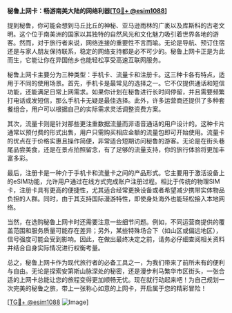 **秘鲁上网卡：畅游南美大陆的网络利器[[TG💪+ @esim1088](https://t.me/s/esim1088)]**

提到秘鲁，你可能会想到马丘比丘的神秘、亚马逊雨林的广袤以及库斯科的古老文明。这个位于南美洲的国家以其独特的自然风光和文化魅力吸引着世界各地的游客。然而，对于旅行者来说，网络连接的重要性不言而喻。无论是导航、预订住宿还是与家人朋友保持联系，稳定的网络支持都是必不可少的。秘鲁上网卡正是为此而生，它能让你在异国他乡也能轻松享受高速互联网服务。

秘鲁上网卡主要分为三种类型：手机卡、流量卡和注册卡。这三种卡各有特点，适用于不同的使用场景。首先，手机卡是最常见的选择之一。它不仅提供通话和短信功能，还能满足日常上网需求。如果你计划在秘鲁进行长时间停留，并且需要频繁打电话或发短信，那么手机卡无疑是最佳选择。此外，许多运营商还提供了多种套餐组合，用户可以根据自己的实际需求灵活调整资费方案。

其次，流量卡则是针对那些更注重数据流量而非语音通话的用户设计的。这种卡片通常以预付费的形式出售，用户只需购买相应金额的流量包即可开始使用。流量卡的优点在于价格实惠且操作简便，非常适合短期访问秘鲁的游客。无论是在街头巷尾品尝美食，还是在景点拍照留念，有了足够的流量支持，你的旅行体验将更加丰富多彩。

最后，注册卡是一种介于手机卡和流量卡之间的产品形式。它主要用于激活设备上的eSIM功能，允许用户通过在线方式完成账户注册过程。相比于传统的物理SIM卡，注册卡具有更高的便捷性，尤其适合经常更换设备或者希望减少携带实体物品负担的人群。同时，由于其支持国际漫游特性，即使身处海外也能轻松接入本地网络。

当然，在选购秘鲁上网卡时还需要注意一些细节问题。例如，不同运营商提供的覆盖范围和服务质量可能存在差异；另外，某些特殊场合下（如山区或偏远地区），信号强度可能会受到影响。因此，在做出最终决定之前，请务必仔细查阅相关资料并结合自身实际情况进行权衡考量。

总之，秘鲁上网卡作为现代旅行者的必备工具之一，为我们带来了前所未有的便利与自由。无论是探索安第斯山脉深处的秘密，还是漫步利马繁华市区街头，一张合适的上网卡总能让您的旅程变得更加顺畅无忧。现在就行动起来吧！为自己规划一次完美的秘鲁之旅，带上一张称心如意的上网卡，开启属于您的精彩冒险！

[[TG💪+ @esim1088](https://t.me/s/esim1088) ![Image](https://i.postimg.cc/4NQfJmqS/Snipaste-2025-05-13-00-14-12.png)]
